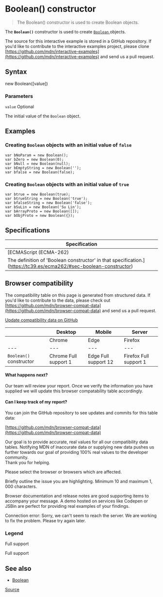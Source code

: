 # Boolean() constructor

> The Boolean() constructor is used to create Boolean objects.

The **`Boolean()`** constructor is used to create [ `Boolean` ](chrome-extension://cjedbglnccaioiolemnfhjncicchinao/en-US/docs/Web/JavaScript/Reference/Global_Objects/Boolean) objects.

The source for this interactive example is stored in a GitHub repository. If you'd like to contribute to the interactive examples project, please clone [https://github.com/mdn/interactive-examples](https://github.com/mdn/interactive-examples) and send us a pull request.

Syntax
------

new Boolean(\[value\])

### Parameters

`value` Optional

The initial value of the `Boolean` object.

Examples
--------

### Creating `Boolean` objects with an initial value of `false`

    var bNoParam = new Boolean();
    var bZero = new Boolean(0);
    var bNull = new Boolean(null);
    var bEmptyString = new Boolean('');
    var bfalse = new Boolean(false);
    

### Creating `Boolean` objects with an initial value of `true`

    var btrue = new Boolean(true);
    var btrueString = new Boolean('true');
    var bfalseString = new Boolean('false');
    var bSuLin = new Boolean('Su Lin');
    var bArrayProto = new Boolean([]);
    var bObjProto = new Boolean({});

Specifications
--------------

| Specification |
| --- |
| [ECMAScript (ECMA-262)  
The definition of 'Boolean constructor' in that specification.](https://tc39.es/ecma262/#sec-boolean-constructor) |

Browser compatibility
---------------------

The compatibility table on this page is generated from structured data. If you'd like to contribute to the data, please check out [https://github.com/mdn/browser-compat-data](https://github.com/mdn/browser-compat-data) and send us a pull request.

[Update compatibility data on GitHub](https://github.com/mdn/browser-compat-data)

|  | Desktop | Mobile | Server |
| --- | --- | --- | --- |
|  | Chrome | Edge | Firefox | Internet Explorer | Opera | Safari | Android webview | Chrome for Android | Firefox for Android | Opera for Android | Safari on iOS | Samsung Internet | Node.js |
| --- | --- | --- | --- | --- | --- | --- | --- | --- | --- | --- | --- | --- | --- |
| `Boolean()` constructor | Chrome Full support 1 | Edge Full support 12 | Firefox Full support 1 | IE Full support 3 | Opera Full support 4 | Safari Full support 1 | WebView Android Full support 1 | Chrome Android Full support 18 | Firefox Android Full support 4 | Opera Android Full support 10.1 | Safari iOS Full support 1 | Samsung Internet Android Full support 1.0 | nodejs Full support 0.1.100 |

#### What happens next?

Our team will review your report. Once we verify the information you have supplied we will update this browser compatability table accordingly.

#### Can I keep track of my report?

You can join the GitHub repository to see updates and commits for this table data:

[https://github.com/mdn/browser-compat-data](https://github.com/mdn/browser-compat-data)

Our goal is to provide accurate, real values for all our compatibility data tables. Notifying MDN of inaccurate data or supplying new data pushes us further towards our goal of providing 100% real values to the developer community.  
Thank you for helping.

Please select the browser or browsers which are affected.

Briefly outline the issue you are highlighting. Minimum 10 and maximum 1, 000 characters.

Browser documentation and release notes are good supporting items to accompany your message. A demo hosted on services like Codepen or JSBin are perfect for providing real examples of your findings.

Connection error: Sorry, we can't seem to reach the server. We are working to fix the problem. Please try again later.

### Legend

Full support 

Full support

See also
--------

*   [Boolean](chrome-extension://cjedbglnccaioiolemnfhjncicchinao/en-US/docs/Glossary/Boolean)

[Source](https://developer.mozilla.org/en-US/docs/Web/JavaScript/Reference/Global_Objects/Boolean/Boolean)
